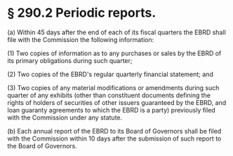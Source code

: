 # § 290.2   Periodic reports.

(a) Within 45 days after the end of each of its fiscal quarters the EBRD shall file with the Commission the following information:


(1) Two copies of information as to any purchases or sales by the EBRD of its primary obligations during such quarter;


(2) Two copies of the EBRD's regular quarterly financial statement; and


(3) Two copies of any material modifications or amendments during such quarter of any exhibits (other than constituent documents defining the rights of holders of securities of other issuers guaranteed by the EBRD, and loan guaranty agreements to which the EBRD is a party) previously filed with the Commission under any statute.


(b) Each annual report of the EBRD to its Board of Governors shall be filed with the Commission within 10 days after the submission of such report to the Board of Governors.




